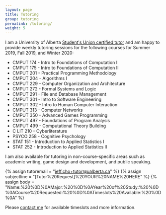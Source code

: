 ```yaml
---
layout: page
title: Tutoring
group: tutoring
permalink: /tutoring/
weight: 5
---
```


I am a University of Alberta [Student's Union certified tutor](https://www.su.ualberta.ca/services/infolink/tutor/registry/tutor/406/) and am happy to provide weekly tutoring sessions for the following courses for Summer 2019, Fall 2019, and Winter 2020:

* CMPUT 174 - Intro to Foundations of Computation I
* CMPUT 175 - Intro to Foundations of Computation II
* CMPUT 201 - Practical Programming Methodology
* CMPUT 204 - Algorithms I
* CMPUT 229 - Computer Organization and Architecture
* CMPUT 272 - Formal Systems and Logic
* CMPUT 291 - File and Database Management
* CMPUT 301 - Intro to Software Engineering
* CMPUT 302 - Intro to Human Computer Interaction
* CMPUT 313 - Computer Networks
* CMPUT 350 - Advanced Games Programming
* CMPUT 497 - Foundations of Program Analysis
* CMPUT 499 - Computational Theory Building
* C LIT 210 - Cyberliterature
* PSYCO 258 - Cognitive Psychology
* STAT 151 - Introduction to Applied Statistics I
* STAT 252 - Introduction to Applied Statistics II

I am also available for tutoring in non-course-specific areas such as academic writing, game design and development, and public speaking.

{% assign tutoremail = "jeff.cho+tutor@ualberta.ca" %}
{% assign subjectline = "[Tutor%20Request]%20YOUR%20NAME%20HERE" %}
{% assign body = "Name:%20%0D%0AMajor:%20%0D%0AYear%20of%20Study:%20%0D%0ACourse%20Requested:%20%0D%0ATimeslots%20Available:%20%0D%0A" %}

Please [contact me](mailto:{{tutoremail}}?subject={{subjectline}}&body={{body}}) for available timeslots and more information.

<!-- Please see my [current availability](/schedule) for timeslots and [contact me](mailto:{{tutoremail}}?subject={{subjectline}}&body={{body}}) for more information.-->